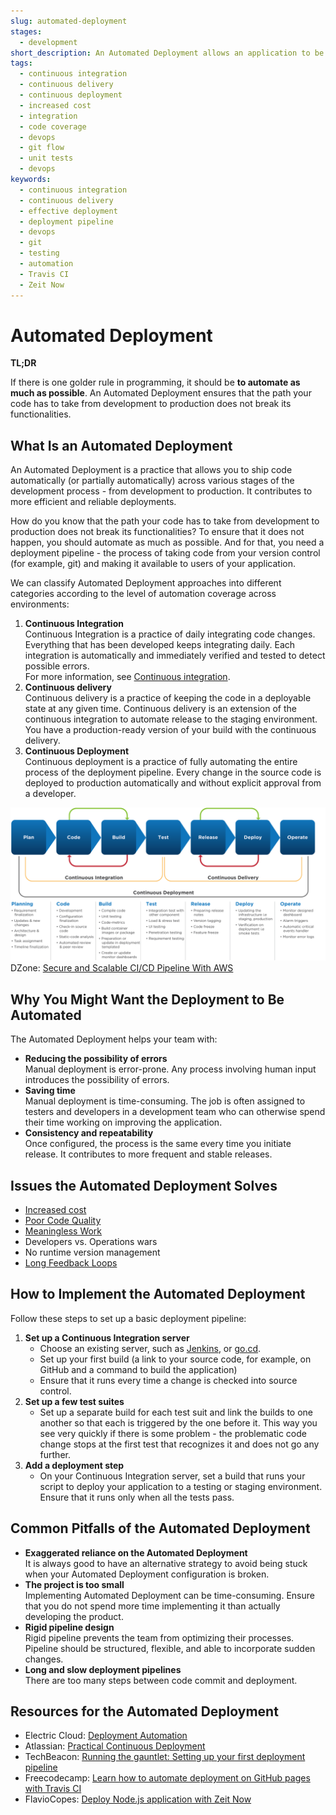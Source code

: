 ```yaml
---
slug: automated-deployment
stages:
  - development
short_description: An Automated Deployment allows an application to be deployed across various stages of the development process. It minimizes the need for manual intervention. Read more to learn how to make it a regular part of your Continuous Deployment. 
tags:
  - continuous integration
  - continuous delivery
  - continuous deployment
  - increased cost
  - integration
  - code coverage
  - devops
  - git flow
  - unit tests
  - devops
keywords:
  - continuous integration
  - continuous delivery
  - effective deployment
  - deployment pipeline
  - devops
  - git
  - testing
  - automation
  - Travis CI
  - Zeit Now
---
```


# Automated Deployment

**TL;DR**

If there is one golder rule in programming, it should be **to automate as much as possible**. An Automated Deployment ensures that the path your code has to take from development to production does not break its functionalities. 

## What Is an Automated Deployment

An Automated Deployment is a practice that allows you to ship code automatically (or partially automatically) across various stages of the development process - from development to production. It contributes to more efficient and reliable deployments.

How do you know that the path your code has to take from development to production does not break its functionalities? To ensure that it does not happen, you should automate as much as possible. And for that, you need a deployment pipeline - the process of taking code from your version control (for example, git) and making it available to users of your application.

We can classify Automated Deployment approaches into different categories according to the level of automation coverage across environments:

1. **Continuous Integration**  
   Continuous Integration is a practice of daily integrating code changes. Everything that has been developed keeps integrating daily. Each integration is automatically and immediately verified and tested to detect possible errors.  
   For more information, see [Continuous integration](/practices/continuous_integration).
2. **Continuous delivery**  
   Continuous delivery is a practice of keeping the code in a deployable state at any given time. Continuous delivery is an extension of the continuous integration to automate release to the staging environment. You have a production-ready version of your build with the continuous delivery.
3. **Continuous Deployment**  
   Continuous deployment is a practice of fully automating the entire process of the deployment pipeline. Every change in the source code is deployed to production automatically and without explicit approval from a developer.

![Automated Deployment](/files/automated_deployment.png)  
DZone: [Secure and Scalable CI/CD Pipeline With AWS](https://dzone.com/articles/secure-and-scalable-cicd-pipeline-with-aws)

## Why You Might Want the Deployment to Be Automated

The Automated Deployment helps your team with:

- **Reducing the possibility of errors**  
  Manual deployment is error-prone. Any process involving human input introduces the possibility of errors.
- **Saving time**  
  Manual deployment is time-consuming. The job is often assigned to testers and developers in a development team who can otherwise spend their time working on improving the application.
- **Consistency and repeatability**  
  Once configured, the process is the same every time you initiate release. It contributes to more frequent and stable releases.

## Issues the Automated Deployment Solves

- [Increased cost](/problems/increased_cost)
- [Poor Code Quality](/problems/poor_code_quality)
- [Meaningless Work](/problems/meaningless_work)
- Developers vs. Operations wars
- No runtime version management
- [Long Feedback Loops](/problems/long_feedback_loops)

## How to Implement the Automated Deployment

Follow these steps to set up a basic deployment pipeline:

1. **Set up a Continuous Integration server**
   - Choose an existing server, such as [Jenkins](https://jenkins.io/), or [go.cd](https://www.gocd.org/).
   - Set up your first build (a link to your source code, for example, on GitHub and a command to build the application)
   - Ensure that it runs every time a change is checked into source control.
2. **Set up a few test suites**
   - Set up a separate build for each test suit and link the builds to one another so that each is triggered by the one before it. This way you see very quickly if there is some problem - the problematic code change stops at the first test that recognizes it and does not go any further.
3. **Add a deployment step**
   - On your Continuous Integration server, set a build that runs your script to deploy your application to a testing or staging environment. Ensure that it runs only when all the tests pass.

## Common Pitfalls of the Automated Deployment

- **Exaggerated reliance on the Automated Deployment**  
   It is always good to have an alternative strategy to avoid being stuck when your Automated Deployment configuration is broken.
- **The project is too small**  
   Implementing Automated Deployment can be time-consuming. Ensure that you do not spend more time implementing it than actually developing the product.
- **Rigid pipeline design**  
   Rigid pipeline prevents the team from optimizing their processes. Pipeline should be structured, flexible, and able to incorporate sudden changes.
- **Long and slow deployment pipelines**  
   There are too many steps between code commit and deployment.

## Resources for the Automated Deployment

- Electric Cloud: [Deployment Automation](http://electric-cloud.com/wiki/display/releasemanagement/Deployment+Automation)
- Atlassian: [Practical Continuous Deployment](https://www.atlassian.com/blog/continuous-delivery/practical-continuous-deployment)
- TechBeacon: [Running the gauntlet: Setting up your first deployment pipeline](https://techbeacon.com/app-dev-testing/running-gauntlet-setting-your-first-deployment-pipeline)
- Freecodecamp: [Learn how to automate deployment on GitHub pages with Travis CI](https://www.freecodecamp.org/news/learn-how-to-automate-deployment-on-github-pages-with-travis-ci/)
- FlavioCopes: [Deploy Node.js application with Zeit Now](https://flaviocopes.com/zeit-now/)
